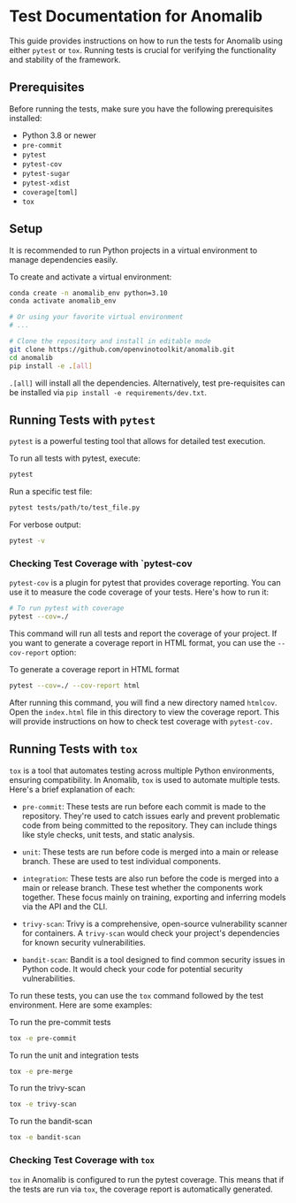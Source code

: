# Test Documentation for Anomalib

This guide provides instructions on how to run the tests for Anomalib
using either `pytest` or `tox`. Running tests is crucial for verifying the
functionality and stability of the framework.

## Prerequisites

Before running the tests, make sure you have the following prerequisites
installed:

- Python 3.8 or newer
- `pre-commit`
- `pytest`
- `pytest-cov`
- `pytest-sugar`
- `pytest-xdist`
- `coverage[toml]`
- `tox`

## Setup

It is recommended to run Python projects in a virtual environment to manage
dependencies easily.

To create and activate a virtual environment:

```bash
conda create -n anomalib_env python=3.10
conda activate anomalib_env

# Or using your favorite virtual environment
# ...

# Clone the repository and install in editable mode
git clone https://github.com/openvinotoolkit/anomalib.git
cd anomalib
pip install -e .[all]
```

`.[all]` will install all the dependencies. Alternatively, test pre-requisites
can be installed via `pip install -e requirements/dev.txt`.

## Running Tests with `pytest`

`pytest` is a powerful testing tool that allows for detailed test execution.

To run all tests with pytest, execute:

```bash
pytest
```

Run a specific test file:

```bash
pytest tests/path/to/test_file.py
```

For verbose output:

```bash
pytest -v
```

### Checking Test Coverage with `pytest-cov

`pytest-cov` is a plugin for pytest that provides coverage reporting. You can
use it to measure the code coverage of your tests. Here's how to run it:

```bash
# To run pytest with coverage
pytest --cov=./
```

This command will run all tests and report the coverage of your project.
If you want to generate a coverage report in HTML format, you can use the
`--cov-report` option:

To generate a coverage report in HTML format

```bash
pytest --cov=./ --cov-report html
```

After running this command, you will find a new directory named `htmlcov`. Open
the `index.html` file in this directory to view the coverage report.
This will provide instructions on how to check test coverage with `pytest-cov.`

## Running Tests with `tox`

`tox` is a tool that automates testing across multiple Python environments,
ensuring compatibility. In Anomalib, `tox` is used to automate multiple tests.
Here's a brief explanation of each:

- `pre-commit`: These tests are run before each commit is made to the
  repository. They're used to catch issues early and prevent problematic code
  from being committed to the repository. They can include things like style
  checks, unit tests, and static analysis.

- `unit`: These tests are run before code is merged into a main or release
  branch. These are used to test individual components.

- `integration`: These tests are also run before the code is merged into a main
  or release branch. These test whether the components work together. These focus
  mainly on training, exporting and inferring models via the API and the CLI.

- `trivy-scan`: Trivy is a comprehensive, open-source vulnerability scanner for
  containers. A `trivy-scan` would check your project's dependencies for known
  security vulnerabilities.

- `bandit-scan`: Bandit is a tool designed to find common security issues in
  Python code. It would check your code for potential security vulnerabilities.

To run these tests, you can use the `tox` command followed by the test
environment. Here are some examples:

To run the pre-commit tests

```bash
tox -e pre-commit
```

To run the unit and integration tests

```bash
tox -e pre-merge
```

To run the trivy-scan

```bash
tox -e trivy-scan
```

To run the bandit-scan

```bash
tox -e bandit-scan
```

### Checking Test Coverage with `tox`

`tox` in Anomalib is configured to run the pytest coverage. This means that if
the tests are run via `tox`, the coverage report is automatically generated.
